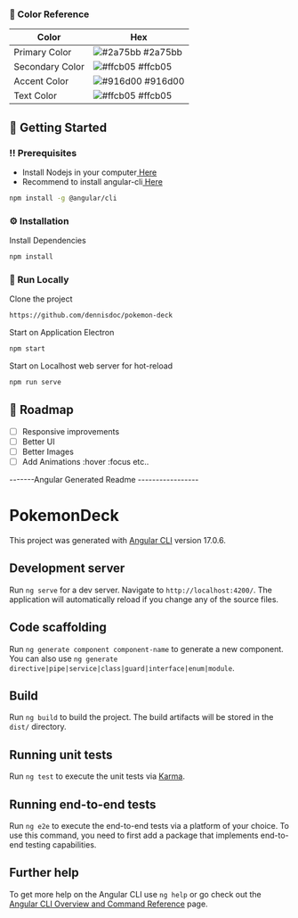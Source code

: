 ### :art: Color Reference
| Color | Hex |
| --------------- | ---------------------------------------------------------------- |
| Primary Color | ![#2a75bb](https://via.placeholder.com/10/2a75bb?text=+) #2a75bb |
| Secondary Color | ![#ffcb05](https://via.placeholder.com/10/ffcb05?text=+) #ffcb05 |
| Accent Color | ![#916d00](https://via.placeholder.com/10/916d00?text=+) #916d00 |
| Text Color | ![#ffcb05](https://via.placeholder.com/10/ffcb05?text=+) #ffcb05 |

## :toolbox: Getting Started

### :bangbang: Prerequisites

- Install Nodejs in your computer<a href="https://nodejs.org/en/"> Here</a>
- Recommend to install angular-cli<a href="https://angular.io/cli"> Here</a>
```bash
npm install -g @angular/cli
```


### :gear: Installation

Install Dependencies
```bash
npm install
```


### :running: Run Locally

Clone the project

```bash
https://github.com/dennisdoc/pokemon-deck
```
Start on Application Electron
```bash
npm start
```
Start on Localhost web server for hot-reload
```bash
npm run serve
```


## :compass: Roadmap

* [ ] Responsive improvements
* [ ] Better UI
* [ ] Better Images
* [ ] Add Animations :hover :focus etc..

-------Angular Generated Readme -----------------


# PokemonDeck

This project was generated with [Angular CLI](https://github.com/angular/angular-cli) version 17.0.6.

## Development server

Run `ng serve` for a dev server. Navigate to `http://localhost:4200/`. The application will automatically reload if you change any of the source files.

## Code scaffolding

Run `ng generate component component-name` to generate a new component. You can also use `ng generate directive|pipe|service|class|guard|interface|enum|module`.

## Build

Run `ng build` to build the project. The build artifacts will be stored in the `dist/` directory.

## Running unit tests

Run `ng test` to execute the unit tests via [Karma](https://karma-runner.github.io).

## Running end-to-end tests

Run `ng e2e` to execute the end-to-end tests via a platform of your choice. To use this command, you need to first add a package that implements end-to-end testing capabilities.

## Further help

To get more help on the Angular CLI use `ng help` or go check out the [Angular CLI Overview and Command Reference](https://angular.io/cli) page.
